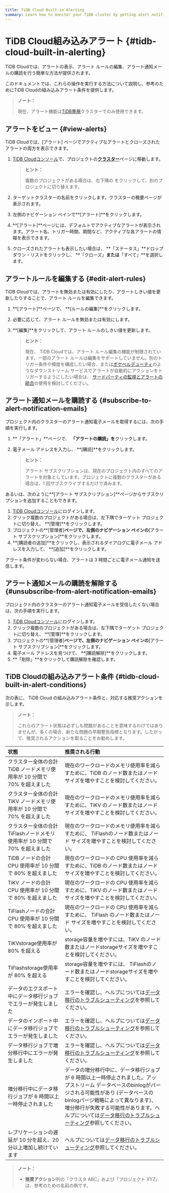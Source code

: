 ```yaml
---
title: TiDB Cloud Built-in Alerting
summary: Learn how to monitor your TiDB cluster by getting alert notification emails from TiDB Cloud.
---
```


# TiDB Cloud組み込みアラート {#tidb-cloud-built-in-alerting}

TiDB Cloudでは、アラートの表示、アラート ルールの編集、アラート通知メールの購読を行う簡単な方法が提供されます。

このドキュメントでは、これらの操作を実行する方法について説明し、参考のためにTiDB Cloudの組み込みアラート条件を提供します。

> **ノート：**
>
> 現在、アラート機能は[TiDB専用](/tidb-cloud/select-cluster-tier.md#tidb-dedicated)クラスターでのみ使用できます。

## アラートをビュー {#view-alerts}

TiDB Cloudでは、[アラート] ページでアクティブなアラートとクローズされたアラートの両方を表示できます。

1.  [TiDB Cloudコンソール](https://tidbcloud.com/)で、プロジェクトの[**クラスター**](https://tidbcloud.com/console/clusters)ページに移動します。

    > **ヒント：**
    >
    > 複数のプロジェクトがある場合は、<mdsvgicon name="icon-left-projects">左下隅の をクリックして、別のプロジェクトに切り替えます。</mdsvgicon>

2.  ターゲットクラスターの名前をクリックします。クラスターの概要ページが表示されます。

3.  左側のナビゲーション ペインで**[アラート]**をクリックします。

4.  **[アラート]**ページには、デフォルトでアクティブなアラートが表示されます。アラート名、トリガー時間、期間など、アクティブな各アラートの情報を表示できます。

5.  クローズされたアラートも表示したい場合は、 **「ステータス」**ドロップダウン・リストをクリックし、 **「クローズ」**または**「すべて」**を選択します。

## アラートルールを編集する {#edit-alert-rules}

TiDB Cloudでは、アラートを無効または有効にしたり、アラートしきい値を更新したりすることで、アラート ルールを編集できます。

1.  **[アラート]**ページで、 **[ルールの編集]**をクリックします。
2.  必要に応じて、アラート ルールを無効または有効にします。
3.  **[編集]**をクリックして、アラート ルールのしきい値を更新します。

    > **ヒント：**
    >
    > 現在、 TiDB Cloudでは、アラート ルール編集の機能が制限されています。一部のアラート ルールは編集をサポートしていません。別のトリガー条件や頻度を構成したい場合、または[ポケベルデューティ](https://www.pagerduty.com/docs/guides/datadog-integration-guide/)のようなダウンストリーム サービスでアラートが自動的にアクションをトリガーするようにしたい場合は、 [サードパーティの監視とアラートの統合](/tidb-cloud/third-party-monitoring-integrations.md)の使用を検討してください。

## アラート通知メールを購読する {#subscribe-to-alert-notification-emails}

プロジェクト内のクラスターのアラート通知電子メールを取得するには、次の手順を実行します。

1.  **「アラート」**ページで、 **「アラートの購読」を**クリックします。
2.  電子メール アドレスを入力し、 **[購読]**をクリックします。

    > **ヒント：**
    >
    > アラート サブスクリプションは、現在のプロジェクト内のすべてのアラートを対象としています。プロジェクトに複数のクラスターがある場合は、1 回サブスクライブするだけで済みます。

あるいは、次のように**[アラート サブスクリプション]**ページからサブスクリプションを追加することもできます。

1.  [TiDB Cloudコンソール](https://tidbcloud.com)にログインします。
2.  クリック<mdsvgicon name="icon-left-projects">複数のプロジェクトがある場合は、左下隅でターゲット プロジェクトに切り替え、 **[管理]**をクリックします。</mdsvgicon>
3.  プロジェクトの**[管理者]**ページで、左側のナビゲーション ペインの**[アラート サブスクリプション]**をクリックします。
4.  **[購読者の追加]**をクリックし、表示されるダイアログに電子メール アドレスを入力して、 **[追加]**をクリックします。

アラート条件が変わらない場合、アラートは 3 時間ごとに電子メール通知を送信します。

## アラート通知メールの購読を解除する {#unsubscribe-from-alert-notification-emails}

プロジェクト内のクラスターのアラート通知電子メールを受信したくない場合は、次の手順を実行します。

1.  [TiDB Cloudコンソール](https://tidbcloud.com)にログインします。
2.  クリック<mdsvgicon name="icon-left-projects">複数のプロジェクトがある場合は、左下隅でターゲット プロジェクトに切り替え、 **[管理]**をクリックします。</mdsvgicon>
3.  プロジェクトの**[管理者]**ページで、左側のナビゲーション ペインの**[アラート サブスクリプション]**をクリックします。
4.  電子メール アドレスを見つけて、 **[購読解除]**をクリックします。
5.  **「削除」**をクリックして購読解除を確認します。

## TiDB Cloudの組み込みアラート条件 {#tidb-cloud-built-in-alert-conditions}

次の表に、 TiDB Cloud の組み込みアラート条件と、対応する推奨アクションを示します。

> **ノート：**
>
> これらのアラート状態は必ずしも問題があることを意味するわけではありませんが、多くの場合、新たな問題の早期警告指標となります。したがって、推奨されるアクションを取ることをお勧めします。

| 状態                                            | 推奨される行動                                                                                                                                                                                                                                                 |
| :-------------------------------------------- | :------------------------------------------------------------------------------------------------------------------------------------------------------------------------------------------------------------------------------------------------------ |
| クラスター全体の合計 TiDB ノードメモリ使用率が 10 分間で 70% を超えました  | 現在のワークロードのメモリ使用率を減らすために、TiDB のノード数またはノード サイズを増やすことを検討してください。                                                                                                                                                                                            |
| クラスター全体の合計 TiKV ノードメモリ使用率が 10 分間で 70% を超えました  | 現在のワークロードのメモリ使用率を減らすために、TiKV のノード数またはノード サイズを増やすことを検討してください。                                                                                                                                                                                            |
| クラスター全体の合計TiFlashノードメモリ使用率が 10 分間で 70% を超えました | 現在のワークロードのメモリ使用率を減らすために、 TiFlashのノード数またはノード サイズを増やすことを検討してください。                                                                                                                                                                                         |
| TiDB ノードの合計 CPU 使用率が 10 分間で 80% を超えました        | 現在のワークロードの CPU 使用率を減らすために、TiDB のノード数またはノード サイズを増やすことを検討してください。                                                                                                                                                                                          |
| TiKV ノードの合計 CPU 使用率が 10 分間で 80% を超えました        | 現在のワークロードの CPU 使用率を減らすために、TiKV のノード数またはノード サイズを増やすことを検討してください。                                                                                                                                                                                          |
| TiFlashノードの合計 CPU 使用率が 10 分間で 80% を超えました      | 現在のワークロードの CPU 使用率を減らすために、 TiFlash のノード数またはノード サイズを増やすことを検討してください。                                                                                                                                                                                      |
| TiKVstorage使用率が 80% を超える                      | storage容量を増やすには、TiKV のノード数またはノードstorageサイズを増やすことを検討してください。                                                                                                                                                                                              |
| TiFlashstorage使用率が 80% を超える                   | storage容量を増やすには、 TiFlashのノード数またはノードstorageサイズを増やすことを検討してください。                                                                                                                                                                                           |
| データのエクスポート中にデータ移行ジョブでエラーが発生しました               | エラーを確認し、ヘルプについては[データ移行のトラブルシューティング](/tidb-cloud/tidb-cloud-dm-precheck-and-troubleshooting.md#migration-errors-and-solutions)を参照してください。                                                                                                                 |
| データのインポート中にデータ移行ジョブでエラーが発生しました                | エラーを確認し、ヘルプについては[データ移行のトラブルシューティング](/tidb-cloud/tidb-cloud-dm-precheck-and-troubleshooting.md#migration-errors-and-solutions)を参照してください。                                                                                                                 |
| データ移行ジョブで増分移行中にエラーが発生しました                     | エラーを確認し、ヘルプについては[データ移行のトラブルシューティング](/tidb-cloud/tidb-cloud-dm-precheck-and-troubleshooting.md#migration-errors-and-solutions)を参照してください。                                                                                                                 |
| 増分移行中にデータ移行ジョブが 6 時間以上一時停止されました               | データの増分移行中に、データ移行ジョブが 6 時間以上一時停止されました。アップストリーム データベースのbinlogがパージされる可能性があり (データベースのbinlogパージ戦略によって異なります)、増分移行が失敗する可能性があります。ヘルプについては[データ移行のトラブルシューティング](/tidb-cloud/tidb-cloud-dm-precheck-and-troubleshooting.md#migration-errors-and-solutions)参照してください。 |
| レプリケーションの遅延が 10 分を超え、20 分以上増加し続けています          | ヘルプについては[データ移行のトラブルシューティング](/tidb-cloud/tidb-cloud-dm-precheck-and-troubleshooting.md#migration-errors-and-solutions)参照してください。                                                                                                                          |

> **ノート：**
>
> -   **推奨アクション**列の「クラスタ ABC」および「プロジェクト XYZ」は、参考のための名前の例です。
